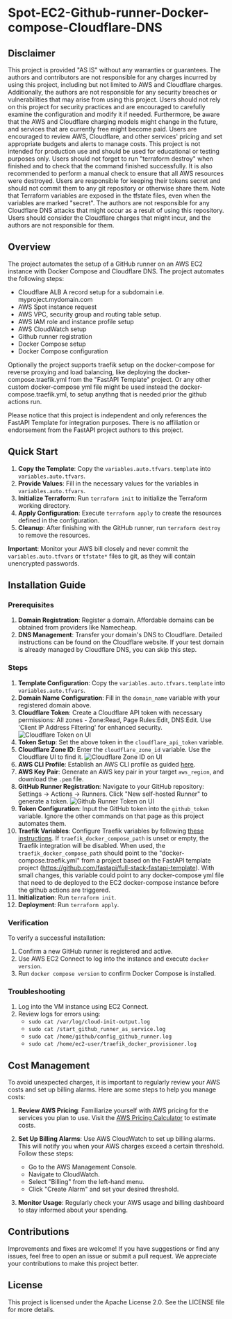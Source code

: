 # Spot-EC2-Github-runner-Docker-compose-Cloudflare-DNS

## Disclaimer

This project is provided "AS IS" without any warranties or guarantees. 
The authors and contributors are not responsible for any charges incurred by using this project, including but not limited to AWS and Cloudflare charges. 
Additionally, the authors are not responsible for any security breaches or vulnerabilities that may arise from using this project. 
Users should not rely on this project for security practices and are encouraged to carefully examine the configuration and modify it if needed. 
Furthermore, be aware that the AWS and Cloudflare charging models might change in the future, and services that are currently free might become paid. 
Users are encouraged to review AWS, Cloudflare, and other services' pricing and set appropriate budgets and alerts to manage costs.
This project is not intended for production use and should be used for educational or testing purposes only.
Users should not forget to run "terraform destroy" when finished and to check that the command finished successfully. It is also recommended to perform a manual check to ensure that all AWS resources were destroyed.
Users are responsible for keeping their tokens secret and should not commit them to any git repository or otherwise share them. Note that Terraform variables are exposed in the tfstate files, even when the variables are marked "secret".
The authors are not responsible for any Cloudflare DNS attacks that might occur as a result of using this repository. Users should consider the Cloudflare charges that might incur, and the authors are not responsible for them.

## Overview

The project automates the setup of a GitHub runner on an AWS EC2 instance with Docker Compose and Cloudflare DNS. 
The project automates the following steps:
- Cloudflare ALB A record setup for a subdomain i.e. myproject.mydomain.com 
- AWS Spot instance request
- AWS VPC, security group and routing table setup.
- AWS IAM role and instance profile setup
- AWS CloudWatch setup
- Github runner registration
- Docker Compose setup
- Docker Compose configuration

Optionally the project supports traefik setup on the docker-compose for reverse proxying and load balancing, like deploying the docker-compose.traefik.yml from the "FastAPI Template" project.
Or any other custom docker-compose yml file might be used instead the docker-compose.traefik.yml, to setup anythng that is needed prior the github actions run. 

Please notice that this project is independent and only references the FastAPI Template for integration purposes.
There is no affiliation or endorsement from the FastAPI project authors to this project.



## Quick Start

1. **Copy the Template**: Copy the `variables.auto.tfvars.template` into `variables.auto.tfvars`.
2. **Provide Values**: Fill in the necessary values for the variables in `variables.auto.tfvars`.
3. **Initialize Terraform**: Run `terraform init` to initialize the Terraform working directory.
4. **Apply Configuration**: Execute `terraform apply` to create the resources defined in the configuration.
5. **Cleanup**: After finishing with the GitHub runner, run `terraform destroy` to remove the resources.

**Important**: Monitor your AWS bill closely and never commit the `variables.auto.tfvars` or `tfstate*` files to git, as they will contain unencrypted passwords.

## Installation Guide

### Prerequisites

1. **Domain Registration**: Register a domain. Affordable domains can be obtained from providers like Namecheap.
2. **DNS Management**: Transfer your domain's DNS to Cloudflare. Detailed instructions can be found on the Cloudflare website. If your test domain is already managed by Cloudflare DNS, you can skip this step.

### Steps

1. **Template Configuration**: Copy the `variables.auto.tfvars.template` into `variables.auto.tfvars`.
2. **Domain Name Configuration**: Fill in the `domain_name` variable with your registered domain above.
3. **Cloudflare Token**: Create a Cloudflare API token with necessary permissions: All zones - Zone:Read, Page Rules:Edit, DNS:Edit. Use 'Client IP Address Filtering' for enhanced security.
![Cloudflare Token on UI](img/cloudflare_token.png)
4. **Token Setup**: Set the above token in the `cloudflare_api_token` variable.
5. **Cloudflare Zone ID**: Enter the `cloudflare_zone_id` variable. Use the Cloudflare UI to find it.
![Cloudflare Zone ID on UI](img/cloudflare_zone_id.png)
6. **AWS CLI Profile**: Establish an AWS CLI profile as guided [here](https://awscli.amazonaws.com/v2/documentation/api/latest/reference/configure/index.html).
7. **AWS Key Pair**: Generate an AWS key pair in your target `aws_region`, and download the `.pem` file.
8. **GitHub Runner Registration**: Navigate to your GitHub repository: Settings -> Actions -> Runners. Click "New self-hosted Runner" to generate a token.
![Github Runner Token on UI](img/github_runner_token.png)
9. **Token Configuration**: Input the GitHub token into the `github_token` variable. Ignore the other commands on that page as this project automates them.
10. **Traefik Variables**: Configure Traefik variables by following [these instructions](https://github.com/tiangolo/full-stack-fastapi-postgresql/blob/master/deployment.md). If `traefik_docker_compose_path` is unset or empty, the Traefik integration will be disabled.
   When used, the `traefik_docker_compose_path` should point to the "docker-compose.traefik.yml" from a project based on the FastAPI template project (https://github.com/fastapi/full-stack-fastapi-template).
   With small changes, this variable could point to any docker-compose yml file that need to de deployed to the EC2 docker-compose instance before the github actions are triggered.
11. **Initialization**: Run `terraform init`.
12. **Deployment**: Run `terraform apply`.

### Verification

To verify a successful installation:

1. Confirm a new GitHub runner is registered and active.
2. Use AWS EC2 Connect to log into the instance and execute `docker version`.
3. Run `docker compose version` to confirm Docker Compose is installed.

### Troubleshooting

1. Log into the VM instance using EC2 Connect.
2. Review logs for errors using:
   - `sudo cat /var/log/cloud-init-output.log`
   - `sudo cat /start_github_runner_as_service.log`
   - `sudo cat /home/github/config_github_runner.log`
   - `sudo cat /home/ec2-user/traefik_docker_provisioner.log`

## Cost Management

To avoid unexpected charges, it is important to regularly review your AWS costs and set up billing alarms. Here are some steps to help you manage costs:

1. **Review AWS Pricing**: Familiarize yourself with AWS pricing for the services you plan to use. Visit the [AWS Pricing Calculator](https://calculator.aws.amazon.com/) to estimate costs.

2. **Set Up Billing Alarms**: Use AWS CloudWatch to set up billing alarms. This will notify you when your AWS charges exceed a certain threshold. Follow these steps:
   - Go to the AWS Management Console.
   - Navigate to CloudWatch.
   - Select "Billing" from the left-hand menu.
   - Click "Create Alarm" and set your desired threshold.

3. **Monitor Usage**: Regularly check your AWS usage and billing dashboard to stay informed about your spending.

## Contributions

Improvements and fixes are welcome! If you have suggestions or find any issues, feel free to open an issue or submit a pull request. We appreciate your contributions to make this project better.

## License

This project is licensed under the Apache License 2.0. See the LICENSE file for more details.
